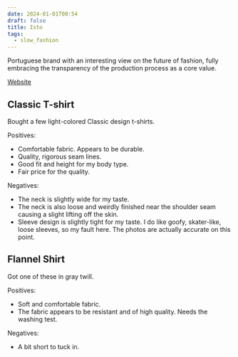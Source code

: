 ```yaml
---
date: 2024-01-01T00:54
draft: false
title: Isto
tags:
  - slow_fashion
---
```

Portuguese brand with an interesting view on the future of fashion, fully embracing the transparency of the production process as a core value.

[Website](https://isto.pt/)

## Classic T-shirt

Bought a few light-colored Classic design t-shirts.

Positives:
- Comfortable fabric. Appears to be durable.
- Quality, rigorous seam lines.
- Good fit and height for my body type.
- Fair price for the quality.

Negatives:
- The neck is slightly wide for my taste.
- The neck is also loose and weirdly finished near the shoulder seam causing a slight lifting off the skin.
- Sleeve design is slightly tight for my taste. I do like goofy, skater-like, loose sleeves, so my fault here. The photos are actually accurate on this point.

## Flannel Shirt

Got one of these in gray twill.

Positives:
- Soft and comfortable fabric.
- The fabric appears to be resistant and of high quality. Needs the washing test.

Negatives:
- A bit short to tuck in.